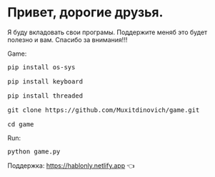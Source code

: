 # Привет, дорогие друзья.
Я буду вкладовать свои програмы. Поддержите меняб это будет полезно и вам. Cпасибо за внимания!!!

Game:
<pre>
pip install os-sys

pip install keyboard

pip install threaded

git clone https://github.com/Muxitdinovich/game.git

cd game
</pre>
Run:
<pre>
python game.py
</pre>
Поддержка: https://hablonly.netlify.app 👈
